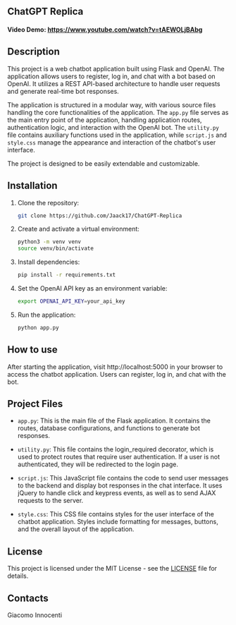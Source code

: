 ## ChatGPT Replica

#### Video Demo:  <https://www.youtube.com/watch?v=tAEWOLjBAbg>

## Description

This project is a web chatbot application built using Flask and OpenAI. The application allows users to register, log in, and chat with a bot based on OpenAI. It utilizes a REST API-based architecture to handle user requests and generate real-time bot responses.

The application is structured in a modular way, with various source files handling the core functionalities of the application. The `app.py` file serves as the main entry point of the application, handling application routes, authentication logic, and interaction with the OpenAI bot. The `utility.py` file contains auxiliary functions used in the application, while `script.js` and `style.css` manage the appearance and interaction of the chatbot's user interface.

The project is designed to be easily extendable and customizable.

## Installation

1. Clone the repository:

   ```bash
   git clone https://github.com/Jaack17/ChatGPT-Replica
   ```

2. Create and activate a virtual environment:

   ```bash
   python3 -m venv venv
   source venv/bin/activate
   ```

3. Install dependencies:

   ```bash
   pip install -r requirements.txt
   ```

4. Set the OpenAI API key as an environment variable:

   ```bash
   export OPENAI_API_KEY=your_api_key
   ```

5. Run the application:

   ```bash
   python app.py
   ```

## How to use

After starting the application, visit http://localhost:5000 in your browser to access the chatbot application. Users can register, log in, and chat with the bot.

## Project Files

- `app.py`: This is the main file of the Flask application. It contains the routes, database configurations, and functions to generate bot responses.
  
- `utility.py`: This file contains the login_required decorator, which is used to protect routes that require user authentication. If a user is not authenticated, they will be redirected to the login page.

- `script.js`: This JavaScript file contains the code to send user messages to the backend and display bot responses in the chat interface. It uses jQuery to handle click and keypress events, as well as to send AJAX requests to the server.

- `style.css`: This CSS file contains styles for the user interface of the chatbot application. Styles include formatting for messages, buttons, and the overall layout of the application.

## License

This project is licensed under the MIT License - see the [LICENSE](LICENSE) file for details.

## Contacts

Giacomo Innocenti
